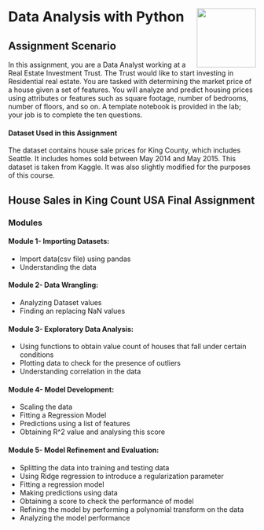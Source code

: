 # Data Analysis with Python <img src="https://raw.githubusercontent.com/roshangrewal/IBM-Data-Science-Professional-Certification/master/IBM-Banner.png" align="right" width="120" />

## Assignment Scenario

In this assignment, you are a Data Analyst working at a Real Estate Investment Trust. The Trust would like to start investing in Residential real estate. You are tasked with determining the market price of a house given a set of features. You will analyze and predict housing prices using attributes or features such as square footage, number of bedrooms, number of floors, and so on. A template notebook is provided in the lab; your job is to complete the ten questions.

#### Dataset Used in this Assignment
The dataset contains house sale prices for King County, which includes Seattle. It includes homes sold between May 2014 and May 2015. This dataset is taken from Kaggle. It was also slightly modified for the purposes of this course.

## House Sales in King Count USA Final Assignment

### Modules

#### Module 1- Importing Datasets:
- Import data(csv file) using pandas
- Understanding the data

#### Module 2- Data Wrangling:
- Analyzing Dataset values
- Finding an replacing NaN values

#### Module 3- Exploratory Data Analysis:
- Using functions to obtain value count of houses that fall under certain conditions
- Plotting data to check for the presence of outliers
- Understanding correlation in the data

#### Module 4- Model Development:
- Scaling the data
- Fitting a Regression Model
- Predictions using a list of features
- Obtaining R^2 value and analysing this score

#### Module 5- Model Refinement and Evaluation:
- Splitting the data into training and testing data
- Using Ridge regression to introduce a regularization parameter
- Fitting a regression model
- Making predictions using data
- Obtaining a score to check the performance of model
- Refining the model by performing a polynomial transform on the data
- Analyzing the model performance

